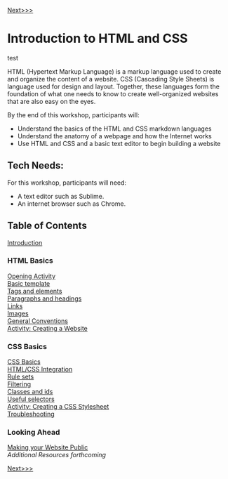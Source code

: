 [Next>>>](sections/introduction.md)

# Introduction to HTML and CSS
test

HTML (Hypertext Markup Language) is a markup language used to create and organize the content of a website. CSS (Cascading Style Sheets) is language used for design and layout. Together, these languages form the foundation of what one needs to know to create well-organized websites that are also easy on the eyes.

By the end of this workshop, participants will:
- Understand the basics of the HTML and CSS markdown languages
- Understand the anatomy of a webpage and how the Internet works
- Use HTML and CSS and a basic text editor to begin building a website

## Tech Needs:

For this workshop, participants will need: 

- A text editor such as Sublime.
- An internet browser such as Chrome.


## Table of Contents

[Introduction](sections/introduction.md)  

### HTML Basics

[Opening Activity](sections/opening_activity.md)  
[Basic template](sections/basic.md)  
[Tags and elements](sections/elements.md)  
[Paragraphs and headings](sections/p_and_h.md)  
[Links](sections/links.md)  
[Images](sections/images.md)  
[General Conventions](sections/conventions.md)  
[Activity: Creating a Website](sections/create_site.md)  

### CSS Basics

[CSS Basics](sections/css_basic.md)  
[HTML/CSS Integration](sections/integration.md)  
[Rule sets](sections/rules.md)  
[Filtering](sections/filter.md)  
[Classes and ids](sections/classes.md)  
[Useful selectors](sections/selectors.md)  
[Activity: Creating a CSS Stylesheet](sections/creating_stylesheet.md)  
[Troubleshooting](sections/troubleshooting.md)  

### Looking Ahead

[Making your Website Public](sections/public.md)  
*Additional Resources forthcoming*  

[Next>>>](sections/introduction.md)
